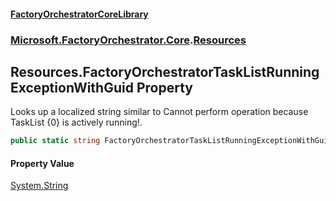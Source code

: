 #### [FactoryOrchestratorCoreLibrary](./FactoryOrchestratorCoreLibrary.md 'FactoryOrchestratorCoreLibrary')
### [Microsoft.FactoryOrchestrator.Core](./Microsoft-FactoryOrchestrator-Core.md 'Microsoft.FactoryOrchestrator.Core').[Resources](./Microsoft-FactoryOrchestrator-Core-Resources.md 'Microsoft.FactoryOrchestrator.Core.Resources')
## Resources.FactoryOrchestratorTaskListRunningExceptionWithGuid Property
Looks up a localized string similar to Cannot perform operation because TaskList {0} is actively running!.  
```csharp
public static string FactoryOrchestratorTaskListRunningExceptionWithGuid { get; }
```
#### Property Value
[System.String](https://docs.microsoft.com/en-us/dotnet/api/System.String 'System.String')  
